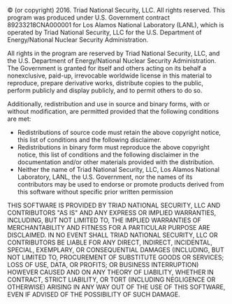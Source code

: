 © (or copyright) 2016. Triad National Security, LLC. All rights reserved.
This program was produced under U.S. Government contract 89233218CNA000001 
for Los Alamos National Laboratory (LANL), which is operated by 
Triad National Security, LLC for the U.S. Department of Energy/National 
Nuclear Security Administration.
 
All rights in the program are reserved by Triad National Security, LLC, 
and the U.S. Department of Energy/National Nuclear Security Administration. 
The Government is granted for itself and others acting on its behalf a 
nonexclusive, paid-up, irrevocable worldwide license in this material to 
reproduce, prepare derivative works, distribute copies to the public, 
perform publicly and display publicly, and to permit others to do so.

Additionally, redistribution and use in source and binary forms, with or
without modification, are permitted provided that the following conditions are
met:
- Redistributions of source code must retain the above copyright
notice, this list of conditions and the following disclaimer.
- Redistributions in binary form must reproduce the above
copyright notice, this list of conditions and the following disclaimer in
the documentation and/or other materials provided with the distribution.
- Neither the name of Triad National Security, LLC, Los Alamos
  National Laboratory, LANL, the U.S. Government, nor the names of its
  contributors may be used to endorse or promote products derived from
  this software without specific prior written permission

THIS SOFTWARE IS PROVIDED BY TRIAD NATIONAL SECURITY, LLC AND
CONTRIBUTORS "AS IS" AND ANY EXPRESS OR IMPLIED WARRANTIES, INCLUDING,
BUT NOT LIMITED TO, THE IMPLIED WARRANTIES OF MERCHANTABILITY AND
FITNESS FOR A PARTICULAR PURPOSE ARE DISCLAIMED. IN NO EVENT SHALL
TRIAD NATIONAL SECURITY, LLC OR CONTRIBUTORS BE LIABLE FOR ANY
DIRECT, INDIRECT, INCIDENTAL, SPECIAL, EXEMPLARY, OR CONSEQUENTIAL
DAMAGES (INCLUDING, BUT NOT LIMITED TO, PROCUREMENT OF SUBSTITUTE
GOODS OR SERVICES; LOSS OF USE, DATA, OR PROFITS; OR BUSINESS
INTERRUPTION) HOWEVER CAUSED AND ON ANY THEORY OF LIABILITY, WHETHER
IN CONTRACT, STRICT LIABILITY, OR TORT (INCLUDING NEGLIGENCE OR
OTHERWISE) ARISING IN ANY WAY OUT OF THE USE OF THIS SOFTWARE, EVEN IF
ADVISED OF THE POSSIBILITY OF SUCH DAMAGE.
